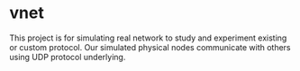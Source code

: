 # vnet

This project is for simulating real network to study and experiment existing or custom protocol.
Our simulated physical nodes communicate with others using UDP protocol underlying. 
